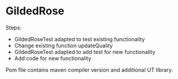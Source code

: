 # GildedRose

Steps:
- GildedRoseTest adapted to test existing functionality
- Change existing function updateQuality
- GildedRoseTest adapted to add test for new functionality
- Add code for new functionality

Pom file contains maven compiler version and additional UT library.